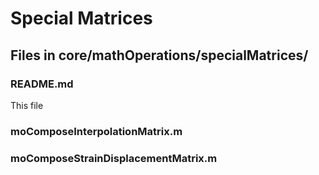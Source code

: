 <h1>Special Matrices</h1>

<h2>Files in core/mathOperations/specialMatrices/</h2>

<h3>README.md</h3>
This file

<h3>moComposeInterpolationMatrix.m</h3>

<h3>moComposeStrainDisplacementMatrix.m</h3>